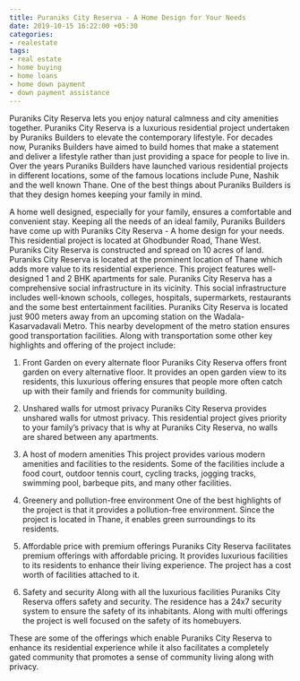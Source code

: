```yaml
---
title: Puraniks City Reserva - A Home Design for Your Needs
date: 2019-10-15 16:22:00 +05:30
categories:
- realestate
tags:
- real estate
- home buying
- home loans
- home down payment
- down payment assistance
---
```


Puraniks City Reserva lets you enjoy natural calmness and city amenities together. Puraniks City Reserva is a luxurious residential project undertaken by Puraniks Builders to elevate the contemporary lifestyle. For decades now, Puraniks Builders have aimed to build homes that make a statement and deliver a lifestyle rather than just providing a space for people to live in. Over the years Puraniks Builders have launched various residential projects in different locations, some of the famous locations include Pune, Nashik and the well known Thane. One of the best things about Puraniks Builders is that they design homes keeping your family in mind. 

A home well designed, especially for your family, ensures a comfortable and convenient stay. Keeping all the needs of an ideal family, Puraniks Builders have come up with Puraniks City Reserva - A home design for your needs. This residential project is located at Ghodbunder Road, Thane West. Puraniks City Reserva is constructed and spread on 10 acres of land. Puraniks City Reserva is located at the prominent location of Thane which adds more value to its residential experience. This project features well-designed 1 and 2 BHK apartments for sale. Puraniks City Reserva has a comprehensive social infrastructure in its vicinity. This social infrastructure includes well-known schools, colleges, hospitals, supermarkets, restaurants and the some best entertainment facilities. Puraniks City Reserva is located just 900 meters away from an upcoming station on the Wadala-Kasarvadavali Metro. This nearby development of the metro station ensures good transportation facilities. Along with transportation some other key highlights and offering of the project include: 

1. Front Garden on every alternate floor
Puraniks City Reserva offers front garden on every alternative floor. It provides an open garden view to its residents, this luxurious offering ensures that people more often catch up with their family and friends for community building. 

2. Unshared walls for utmost privacy
Puraniks City Reserva provides unshared walls for utmost privacy. This residential project gives priority to your family’s privacy that is why at Puraniks City Reserva, no walls are shared between any apartments.



3. A host of modern amenities
This project provides various modern amenities and facilities to the residents. Some of the facilities include a food court, outdoor tennis court, cycling tracks, jogging tracks, swimming pool, barbeque pits, and many other facilities. 

4. Greenery and pollution-free environment
One of the best highlights of the project is that it provides a pollution-free environment. Since the project is located in Thane, it enables green surroundings to its residents.

5. Affordable price with premium offerings
Puraniks City Reserva facilitates premium offerings with affordable pricing. It provides luxurious facilities to its residents to enhance their living experience. The project has a cost worth of facilities attached to it.

6. Safety and security
Along with all the luxurious facilities Puraniks City Reserva offers safety and security. The residence has a 24x7 security system to ensure the safety of its inhabitants. Along with multi offerings the project is well focused on the safety of its homebuyers.

These are some of the offerings which enable Puraniks City Reserva to enhance its residential experience while it also facilitates a completely gated community that promotes a sense of community living along with privacy.



